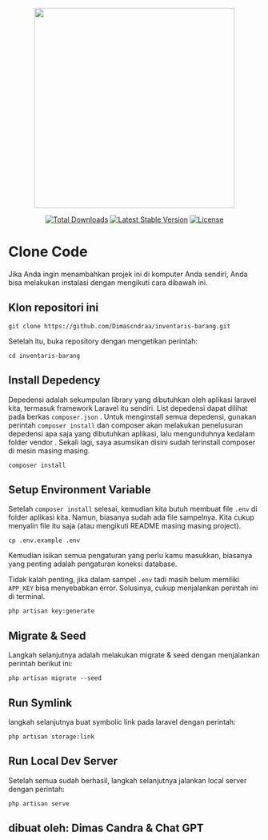 <p align="center"><a href="https://laravel.com" target="_blank"><img src="https://raw.githubusercontent.com/laravel/art/master/logo-lockup/5%20SVG/2%20CMYK/1%20Full%20Color/laravel-logolockup-cmyk-red.svg" width="400"></a></p>

<p align="center">
<a href="https://packagist.org/packages/laravel/framework"><img src="https://img.shields.io/packagist/dt/laravel/framework" alt="Total Downloads"></a>
<a href="https://packagist.org/packages/laravel/framework"><img src="https://img.shields.io/packagist/v/laravel/framework" alt="Latest Stable Version"></a>
<a href="https://packagist.org/packages/laravel/framework"><img src="https://img.shields.io/packagist/l/laravel/framework" alt="License"></a>
</p>

# Clone Code

Jika Anda ingin menambahkan projek ini di komputer Anda sendiri, Anda bisa melakukan instalasi dengan mengikuti cara dibawah ini.

## Klon repositori ini

```
git clone https://github.com/Dimascndraa/inventaris-barang.git
```

Setelah itu, buka repository dengan mengetikan perintah:

```
cd inventaris-barang
```

## Install Depedency

Depedensi adalah sekumpulan library yang dibutuhkan oleh aplikasi laravel kita, termasuk framework Laravel itu sendiri. List depedensi dapat dilihat pada berkas `composer.json` . Untuk menginstall semua depedensi, gunakan perintah `composer install` dan composer akan melakukan penelusuran depedensi apa saja yang dibutuhkan aplikasi, lalu mengunduhnya kedalam folder vendor . Sekali lagi, saya asumsikan disini sudah terinstall composer di mesin masing masing.

```
composer install
```

## Setup Environment Variable

Setelah `composer install` selesai, kemudian kita butuh membuat file `.env` di folder aplikasi kita. Namun, biasanya sudah ada file sampelnya. Kita cukup menyalin file itu saja (atau mengikuti README masing masing project).

```
cp .env.example .env
```

Kemudian isikan semua pengaturan yang perlu kamu masukkan, biasanya yang penting adalah pengaturan koneksi database.

Tidak kalah penting, jika dalam sampel `.env` tadi masih belum memiliki `APP_KEY` bisa menyebabkan error. Solusinya, cukup menjalankan perintah ini di terminal.

```
php artisan key:generate
```

## Migrate & Seed

Langkah selanjutnya adalah melakukan migrate & seed dengan menjalankan perintah berikut ini:

```
php artisan migrate --seed
```

## Run Symlink

langkah selanjutnya buat symbolic link pada laravel dengan perintah:

```
php artisan storage:link
```

## Run Local Dev Server

Setelah semua sudah berhasil, langkah selanjutnya jalankan local server dengan perintah:

```
php artisan serve
```

## dibuat oleh: Dimas Candra & Chat GPT